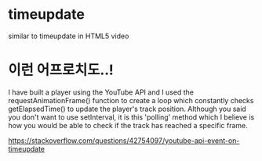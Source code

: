 

# timeupdate

similar to timeupdate in HTML5 video



# 이런 어프로치도..!



I have built a player using the YouTube API and I used the requestAnimationFrame() function to create a loop which constantly checks getElapsedTime() to update the player's track position. Although you said you don't want to use setInterval, it is this 'polling' method which I believe is how you would be able to check if the track has reached a specific frame.

https://stackoverflow.com/questions/42754097/youtube-api-event-on-timeupdate
